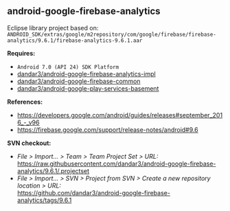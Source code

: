 ## android-google-firebase-analytics

Eclipse library project based on:<br/>
`ANDROID_SDK/extras/google/m2repository/com/google/firebase/firebase-analytics/9.6.1/firebase-analytics-9.6.1.aar`

**Requires:**
- `Android 7.0 (API 24) SDK Platform`
- [dandar3/android-google-firebase-analytics-impl](https://github.com/dandar3/android-google-firebase-analytics-impl/tree/9.6.1)
- [dandar3/android-google-firebase-common](https://github.com/dandar3/android-google-firebase-common/tree/9.6.1)
- [dandar3/android-google-play-services-basement](https://github.com/dandar3/android-google-play-services-basement/tree/9.6.1)

**References:**
- https://developers.google.com/android/guides/releases#september_2016_-_v96
- https://firebase.google.com/support/release-notes/android#9.6

**SVN checkout:**
- _File > Import... > Team > Team Project Set > URL:_<br/>
  https://raw.githubusercontent.com/dandar3/android-google-firebase-analytics/9.6.1/.projectset
- _File > Import... > SVN > Project from SVN > Create a new repository location > URL:_<br/> 
  https://github.com/dandar3/android-google-firebase-analytics/tags/9.6.1